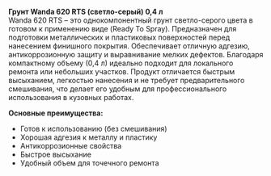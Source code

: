 **Грунт Wanda 620 RTS (светло-серый) 0,4 л**  
Wanda 620 RTS – это однокомпонентный грунт светло-серого цвета в готовом к применению виде (Ready To Spray). Предназначен для подготовки металлических и пластиковых поверхностей перед нанесением финишного покрытия. Обеспечивает отличную адгезию, антикоррозионную защиту и выравнивание мелких дефектов. Благодаря компактному объему (0,4 л) идеально подходит для локального ремонта или небольших участков. Продукт отличается быстрым высыханием, легкостью нанесения и не требует предварительного смешивания, что делает его удобным для профессионального использования в кузовных работах.

**Основные преимущества:**
- Готов к использованию (без смешивания)
- Хорошая адгезия к металлу и пластику
- Антикоррозионные свойства
- Быстрое высыхание
- Удобный объем для точечного ремонта


